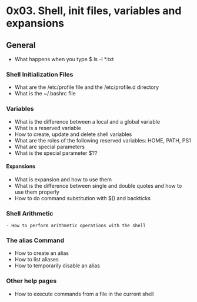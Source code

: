 # 0x03. Shell, init files, variables and expansions 

## General
- What happens when you type $ ls -l *.txt

### Shell Initialization Files

- What are the /etc/profile file and the /etc/profile.d directory
- What is the ~/.bashrc file

### Variables

- What is the difference between a local and a global variable
- What is a reserved variable
- How to create, update and delete shell variables
- What are the roles of the following reserved variables: HOME, PATH, PS1
- What are special parameters
- What is the special parameter $??

#### Expansions

- What is expansion and how to use them
- What is the difference between single and double quotes and how to use them properly
- How to do command substitution with $() and backticks

### Shell Arithmetic

    - How to perform arithmetic operations with the shell

### The alias Command

- How to create an alias
- How to list aliases
- How to temporarily disable an alias

### Other help pages

- How to execute commands from a file in the current shell
